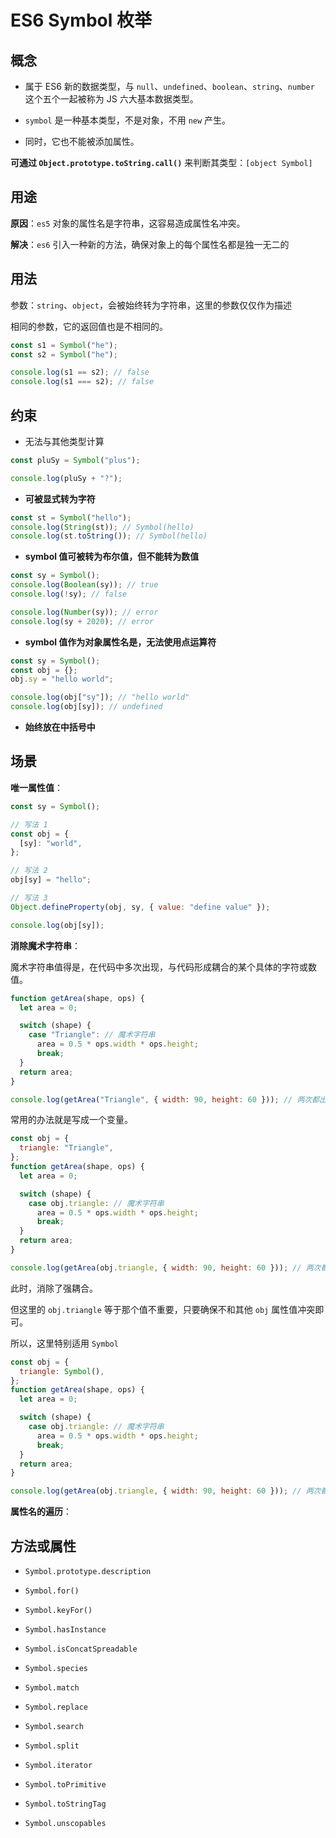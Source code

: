# ES6 Symbol 枚举

## 概念

- 属于 ES6 新的数据类型，与 `null`、`undefined`、`boolean`、`string`、`number` 这个五个一起被称为 JS 六大基本数据类型。

- `symbol` 是一种基本类型，不是对象，不用 `new` 产生。

- 同时，它也不能被添加属性。

**可通过 `Object.prototype.toString.call()`** 来判断其类型：`[object Symbol]`

## 用途

**原因**：`es5` 对象的属性名是字符串，这容易造成属性名冲突。

**解决**：`es6` 引入一种新的方法，确保对象上的每个属性名都是独一无二的

## 用法

参数：`string`、`object`，会被始终转为字符串，这里的参数仅仅作为描述

相同的参数，它的返回值也是不相同的。

```js
const s1 = Symbol("he");
const s2 = Symbol("he");

console.log(s1 == s2); // false
console.log(s1 === s2); // false
```

## 约束

- 无法与其他类型计算

```js
const pluSy = Symbol("plus");

console.log(pluSy + "?");
```

- **可被显式转为字符**

```js
const st = Symbol("hello");
console.log(String(st)); // Symbol(hello)
console.log(st.toString()); // Symbol(hello)
```

- **symbol 值可被转为布尔值，但不能转为数值**

```js
const sy = Symbol();
console.log(Boolean(sy)); // true
console.log(!sy); // false

console.log(Number(sy)); // error
console.log(sy + 2020); // error
```

- **symbol 值作为对象属性名是，无法使用点运算符**

```js
const sy = Symbol();
const obj = {};
obj.sy = "hello world";

console.log(obj["sy"]); // "hello world"
console.log(obj[sy]); // undefined
```

- **始终放在中括号中**

## 场景

**唯一属性值**：

```js
const sy = Symbol();

// 写法 1
const obj = {
  [sy]: "world",
};

// 写法 2
obj[sy] = "hello";

// 写法 3
Object.defineProperty(obj, sy, { value: "define value" });

console.log(obj[sy]);
```

**消除魔术字符串**：

魔术字符串值得是，在代码中多次出现，与代码形成耦合的某个具体的字符或数值。

```js
function getArea(shape, ops) {
  let area = 0;

  switch (shape) {
    case "Triangle": // 魔术字符串
      area = 0.5 * ops.width * ops.height;
      break;
  }
  return area;
}

console.log(getArea("Triangle", { width: 90, height: 60 })); // 两次都出现这个字符串 `Triangle`
```

常用的办法就是写成一个变量。

```js
const obj = {
  triangle: "Triangle",
};
function getArea(shape, ops) {
  let area = 0;

  switch (shape) {
    case obj.triangle: // 魔术字符串
      area = 0.5 * ops.width * ops.height;
      break;
  }
  return area;
}

console.log(getArea(obj.triangle, { width: 90, height: 60 })); // 两次都出现这个字符串 `Triangle`
```

此时，消除了强耦合。

但这里的 `obj.triangle` 等于那个值不重要，只要确保不和其他 `obj` 属性值冲突即可。

所以，这里特别适用 `Symbol`

```js
const obj = {
  triangle: Symbol(),
};
function getArea(shape, ops) {
  let area = 0;

  switch (shape) {
    case obj.triangle: // 魔术字符串
      area = 0.5 * ops.width * ops.height;
      break;
  }
  return area;
}

console.log(getArea(obj.triangle, { width: 90, height: 60 })); // 两次都出现这个字符串 `Triangle`
```

**属性名的遍历**：

## 方法或属性

- `Symbol.prototype.description`

- `Symbol.for()`

- `Symbol.keyFor()`

- `Symbol.hasInstance`

- `Symbol.isConcatSpreadable`

- `Symbol.species`

- `Symbol.match`

- `Symbol.replace`

- `Symbol.search`

- `Symbol.split`

- `Symbol.iterator`

- `Symbol.toPrimitive`

- `Symbol.toStringTag`

- `Symbol.unscopables`
